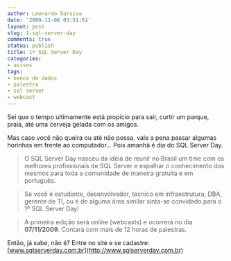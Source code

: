 ```yaml
---
author: Leonardo Saraiva
date: '2009-11-06 03:51:51'
layout: post
slug: 1-sql-server-day
comments: true
status: publish
title: 1º SQL Server Day
categories:
- avisos
tags:
- banco de dados
- palestra
- sql server
- webcast
---
```


Sei que o tempo ultimamente está propício para sair, curtir um parque, praia,
até uma cerveja gelada com os amigos.

Mas caso você não queira ou até não possa, vale a pena passar algumas horinhas
em frente ao computador... Pois amanhã é dia do SQL Server Day.

> O SQL Server Day nasceu da idéia de reunir no Brasil um time com os melhores
profissionais de SQL Server e espalhar o conhecimento dos mesmos para toda a
comunidade de maneira gratuita e em português.

> Se você é estudante, desenvolvedor, técnico em infraestrutura, DBA, gerente de
TI, ou é de alguma área similar sinta-se convidado para o 1º SQL Server Day!

> A primeira edição será online (webcasts) e ocorrerá no dia **07/11/2009**.
Contará com mais de 12 horas de palestras.

Então, já sabe, não é? Entre no site e se cadastre:
[www.sqlserverday.com.br](http://www.sqlserverday.com.br)

